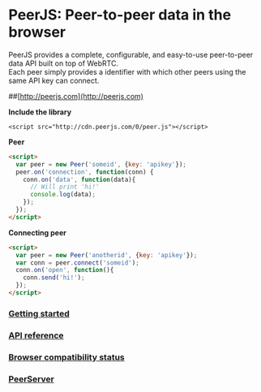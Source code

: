 # PeerJS: Peer-to-peer data in the browser #

PeerJS provides a complete, configurable, and easy-to-use peer-to-peer data API built on top of WebRTC.   
Each peer simply provides a identifier with which other peers using the same API key can connect.

##[http://peerjs.com](http://peerjs.com)


**Include the library**

    <script src="http://cdn.peerjs.com/0/peer.js"></script>

**Peer**

```html
<script>
  var peer = new Peer('someid', {key: 'apikey'});
  peer.on('connection', function(conn) {
    conn.on('data', function(data){
      // Will print 'hi!'
      console.log(data);
    });
  });
</script>
```

**Connecting peer**

```html
<script>
  var peer = new Peer('anotherid', {key: 'apikey'});
  var conn = peer.connect('someid');
  conn.on('open', function(){
    conn.send('hi!');
  }); 
</script>
```

### [Getting started](http://peerjs.com/start)

### [API reference](https://github.com/peers/peerjs/blob/master/docs/api.md)

### [Browser compatibility status](http://peerjs.com/status)

### [PeerServer](https://github.com/peers/peerjs-server)




